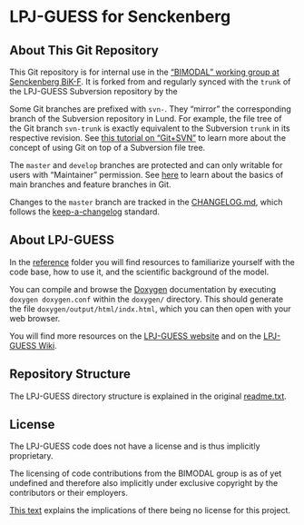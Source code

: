 # LPJ-GUESS for Senckenberg

## About This Git Repository

This Git repository is for internal use in the [“BIMODAL” working group at Senckenberg BiK-F][bimodal].
It is forked from and regularly synced with the `trunk` of the LPJ-GUESS Subversion repository by the 

Some Git branches are prefixed with `svn-`.
They “mirror” the corresponding branch of the Subversion repository in Lund.
For example, the file tree of the Git branch `svn-trunk` is exactly equivalent to the Subversion `trunk` in its respective revision.
See [this tutorial on “Git+SVN”][git+svn] to learn more about the concept of using Git on top of a Subversion file tree.

The `master` and `develop` branches are protected and can only writable for users with “Maintainer” permission.
See [here][main-branches-explained] to learn about the basics of main branches and feature branches in Git.

Changes to the `master` branch are tracked in the [CHANGELOG.md](CHANGELOG.md), which follows the [keep-a-changelog][] standard.

## About LPJ-GUESS
In the [reference](reference/) folder you will find resources to familiarize yourself with the code base, how to use it, and the scientific background of the model.

You can compile and browse the [Doxygen](https://doxygen.nl) documentation by executing `doxygen doxygen.conf` within the `doxygen/` directory.
This should generate the file `doxygen/output/html/indx.html`, which you can then open with your web browser.

You will find more resources on the [LPJ-GUESS website][] and on the [LPJ-GUESS Wiki][].

## Repository Structure
The LPJ-GUESS directory structure is explained in the original [readme.txt](readme.txt).

## License
The LPJ-GUESS code does not have a license and is thus implicitly proprietary.

The licensing of code contributions from the BIMODAL group is as of yet undefined and therefore also implicitly under exclusive copyright by the contributors or their employers.

[This text][no-license] explains the implications of there being no license for this project.



[bimodal]: https://www.senckenberg.de/en/institutes/sbik-f/quantitative-biogeography/
[git+svn]: https://lostechies.com/derickbailey/2010/02/03/branch-per-feature-how-i-manage-subversion-with-git-branches/
[keep-a-changelog]: https://keepachangelog.com/en/1.0.0/
[LPJ-GUESS website]: http://web.nateko.lu.se/lpj-guess/index.html
[LPJ-GUESS Wiki]: http://stormbringer.nateko.lu.se/public/simba_mirror/Wiki/LPJ_GUESS
[main-branches-explained]: http://web.nateko.lu.se/lpj-guess/index.html
[no-license]: https://choosealicense.com/no-permission/
